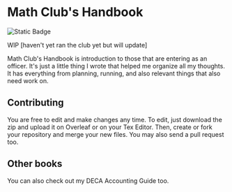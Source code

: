 # Math Club's Handbook
![Static Badge](https://img.shields.io/badge/Latex-LaTeX?logo=latex&labelColor=%23008080&color=%235e5d5b)

WIP [haven't yet ran the club yet but will update]

Math Club's Handbook is introduction to those that are entering as an officer.
It's just a little thing I wrote that helped me organize all my thoughts. 
It has everything from planning, running, and also relevant things that also need work on.

## Contributing

You are free to edit and make changes any time.
To edit, just download the zip and upload it on Overleaf
or on your Tex Editor. Then, create or fork your repository and
merge your new files. You may also send a pull request too.

## Other books

You can also check out my DECA Accounting Guide too.

[//]: <> (github pages link)
